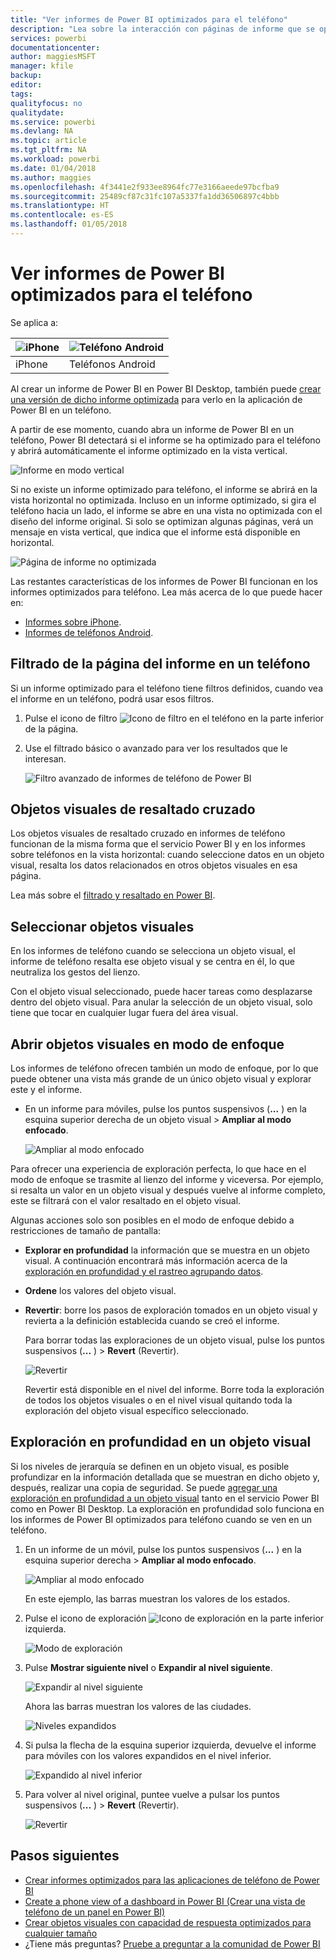 ```yaml
---
title: "Ver informes de Power BI optimizados para el teléfono"
description: "Lea sobre la interacción con páginas de informe que se optimizan para visualizarse en las aplicaciones de teléfono de Power BI."
services: powerbi
documentationcenter: 
author: maggiesMSFT
manager: kfile
backup: 
editor: 
tags: 
qualityfocus: no
qualitydate: 
ms.service: powerbi
ms.devlang: NA
ms.topic: article
ms.tgt_pltfrm: NA
ms.workload: powerbi
ms.date: 01/04/2018
ms.author: maggies
ms.openlocfilehash: 4f3441e2f933ee8964fc77e3166aeede97bcfba9
ms.sourcegitcommit: 25489cf87c31fc107a5337fa1dd36506897c4bbb
ms.translationtype: HT
ms.contentlocale: es-ES
ms.lasthandoff: 01/05/2018
---
```

# <a name="view-power-bi-reports-optimized-for-your-phone"></a>Ver informes de Power BI optimizados para el teléfono

Se aplica a:

| ![iPhone](media/mobile-apps-view-phone-report/ios-logo-40-px.png) | ![Teléfono Android](media/mobile-apps-view-phone-report/android-logo-40-px.png) |
|:--- |:--- |
| iPhone |Teléfonos Android |

Al crear un informe de Power BI en Power BI Desktop, también puede [crear una versión de dicho informe optimizada](desktop-create-phone-report.md) para verlo en la aplicación de Power BI en un teléfono.

A partir de ese momento, cuando abra un informe de Power BI en un teléfono, Power BI detectará si el informe se ha optimizado para el teléfono y abrirá automáticamente el informe optimizado en la vista vertical.

![Informe en modo vertical](media/mobile-apps-view-phone-report/07-power-bi-phone-report-portrait.png)

Si no existe un informe optimizado para teléfono, el informe se abrirá en la vista horizontal no optimizada. Incluso en un informe optimizado, si gira el teléfono hacia un lado, el informe se abre en una vista no optimizada con el diseño del informe original. Si solo se optimizan algunas páginas, verá un mensaje en vista vertical, que indica que el informe está disponible en horizontal.

![Página de informe no optimizada](media/mobile-apps-view-phone-report/06-power-bi-phone-report-page-not-optimized.png)

Las restantes características de los informes de Power BI funcionan en los informes optimizados para teléfono. Lea más acerca de lo que puede hacer en:

* [Informes sobre iPhone](mobile-reports-in-the-mobile-apps.md). 
* [Informes de teléfonos Android](mobile-reports-in-the-mobile-apps.md).

## <a name="filter-the-report-page-on-a-phone"></a>Filtrado de la página del informe en un teléfono
Si un informe optimizado para el teléfono tiene filtros definidos, cuando vea el informe en un teléfono, podrá usar esos filtros. 

1. Pulse el icono de filtro ![Icono de filtro en el teléfono](media/mobile-apps-view-phone-report/power-bi-phone-filter-icon.png) en la parte inferior de la página. 
2. Use el filtrado básico o avanzado para ver los resultados que le interesan.
   
    ![Filtro avanzado de informes de teléfono de Power BI](media/mobile-apps-view-phone-report/power-bi-iphone-advanced-filter-toronto.gif)

## <a name="cross-highlight-visuals"></a>Objetos visuales de resaltado cruzado
Los objetos visuales de resaltado cruzado en informes de teléfono funcionan de la misma forma que el servicio Power BI y en los informes sobre teléfonos en la vista horizontal: cuando seleccione datos en un objeto visual, resalta los datos relacionados en otros objetos visuales en esa página.

Lea más sobre el [filtrado y resaltado en Power BI](power-bi-reports-filters-and-highlighting.md).

## <a name="select-visuals"></a>Seleccionar objetos visuales
En los informes de teléfono cuando se selecciona un objeto visual, el informe de teléfono resalta ese objeto visual y se centra en él, lo que neutraliza los gestos del lienzo.

Con el objeto visual seleccionado, puede hacer tareas como desplazarse dentro del objeto visual. Para anular la selección de un objeto visual, solo tiene que tocar en cualquier lugar fuera del área visual.

## <a name="open-visuals-in-focus-mode"></a>Abrir objetos visuales en modo de enfoque
Los informes de teléfono ofrecen también un modo de enfoque, por lo que puede obtener una vista más grande de un único objeto visual y explorar este y el informe.

* En un informe para móviles, pulse los puntos suspensivos (**...** ) en la esquina superior derecha de un objeto visual > **Ampliar al modo enfocado**.
  
    ![Ampliar al modo enfocado](media/mobile-apps-view-phone-report/power-bi-phone-report-focus-mode.png)

Para ofrecer una experiencia de exploración perfecta, lo que hace en el modo de enfoque se trasmite al lienzo del informe y viceversa. Por ejemplo, si resalta un valor en un objeto visual y después vuelve al informe completo, este se filtrará con el valor resaltado en el objeto visual.

Algunas acciones solo son posibles en el modo de enfoque debido a restricciones de tamaño de pantalla:

* **Explorar en profundidad** la información que se muestra en un objeto visual. A continuación encontrará más información acerca de la [exploración en profundidad y el rastreo agrupando datos](mobile-apps-view-phone-report.md#drill-down-in-a-visual).
* **Ordene** los valores del objeto visual.
* **Revertir**: borre los pasos de exploración tomados en un objeto visual y revierta a la definición establecida cuando se creó el informe.
  
    Para borrar todas las exploraciones de un objeto visual, pulse los puntos suspensivos (**...** ) > **Revert** (Revertir).
  
    ![Revertir](media/mobile-apps-view-phone-report/power-bi-phone-report-revert-levels.png)
  
    Revertir está disponible en el nivel del informe. Borre toda la exploración de todos los objetos visuales o en el nivel visual quitando toda la exploración del objeto visual específico seleccionado.   

## <a name="drill-down-in-a-visual"></a>Exploración en profundidad en un objeto visual
Si los niveles de jerarquía se definen en un objeto visual, es posible profundizar en la información detallada que se muestran en dicho objeto y, después, realizar una copia de seguridad. Se puede [agregar una exploración en profundidad a un objeto visual](power-bi-visualization-drill-down.md) tanto en el servicio Power BI como en Power BI Desktop. La exploración en profundidad solo funciona en los informes de Power BI optimizados para teléfono cuando se ven en un teléfono. 

1. En un informe de un móvil, pulse los puntos suspensivos (**...** ) en la esquina superior derecha > **Ampliar al modo enfocado**.
   
    ![Ampliar al modo enfocado](media/mobile-apps-view-phone-report/power-bi-phone-report-focus-mode.png)
   
    En este ejemplo, las barras muestran los valores de los estados.
2. Pulse el icono de exploración ![Icono de exploración](media/mobile-apps-view-phone-report/power-bi-phone-report-explore-icon.png) en la parte inferior izquierda.
   
    ![Modo de exploración](media/mobile-apps-view-phone-report/power-bi-phone-report-explore-mode.png)
3. Pulse **Mostrar siguiente nivel** o **Expandir al nivel siguiente**.
   
    ![Expandir al nivel siguiente](media/mobile-apps-view-phone-report/power-bi-phone-report-expand-levels.png)
   
    Ahora las barras muestran los valores de las ciudades.
   
    ![Niveles expandidos](media/mobile-apps-view-phone-report/power-bi-phone-report-expanded-levels.png)
4. Si pulsa la flecha de la esquina superior izquierda, devuelve el informe para móviles con los valores expandidos en el nivel inferior.
   
    ![Expandido al nivel inferior](media/mobile-apps-view-phone-report/power-bi-back-to-phone-report-expanded-levels.png)
5. Para volver al nivel original, puntee vuelve a pulsar los puntos suspensivos (**...** ) > **Revert** (Revertir).
   
    ![Revertir](media/mobile-apps-view-phone-report/power-bi-phone-report-revert-levels.png)

## <a name="next-steps"></a>Pasos siguientes
* [Crear informes optimizados para las aplicaciones de teléfono de Power BI](desktop-create-phone-report.md)
* [Create a phone view of a dashboard in Power BI (Crear una vista de teléfono de un panel en Power BI)](service-create-dashboard-mobile-phone-view.md)
* [Crear objetos visuales con capacidad de respuesta optimizados para cualquier tamaño](desktop-create-responsive-visuals.md)
* ¿Tiene más preguntas? [Pruebe a preguntar a la comunidad de Power BI](http://community.powerbi.com/)

